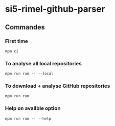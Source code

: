# si5-rimel-github-parser


## Commandes

### First time
`npm ci`

### To analyse all local repositories 
`npm run run -- --local`

### To download + analyse GitHub repositories 
`npm run run`

### Help on availble option
`npm run run -- --help`

